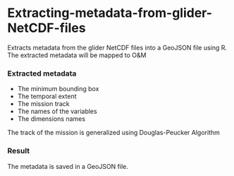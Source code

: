 # Extracting-metadata-from-glider-NetCDF-files
Extracts metadata from the glider NetCDF files into a GeoJSON file using R.
The extracted metadata will be mapped to O&M


### Extracted metadata
+ The minimum bounding box
+ The temporal extent
+ The mission track
+ The names of the variables
+ The dimensions names


The track of the mission is generalized using Douglas-Peucker Algorithm


### Result
The metadata is saved in a GeoJSON file.
